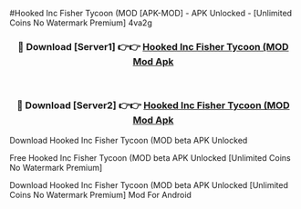 #Hooked Inc Fisher Tycoon (MOD [APK-MOD] - APK Unlocked - [Unlimited Coins No Watermark Premium] 4va2g



<div align="center">

<h3>🔴 Download [Server1] 👉👉 <a href="https://momento.my/?title=Hooked_Inc_Fisher_Tycoon_(MOD">Hooked Inc Fisher Tycoon (MOD Mod Apk</a></h3><br>

<h3>🔴 Download [Server2] 👉👉 <a href="https://momento.my/?title=Hooked_Inc_Fisher_Tycoon_(MOD">Hooked Inc Fisher Tycoon (MOD Mod Apk</a></h3>
</div>



Download Hooked Inc Fisher Tycoon (MOD beta APK Unlocked

Free Hooked Inc Fisher Tycoon (MOD beta APK Unlocked [Unlimited Coins No Watermark Premium]

Download Hooked Inc Fisher Tycoon (MOD beta APK Unlocked [Unlimited Coins No Watermark Premium] Mod For Android
